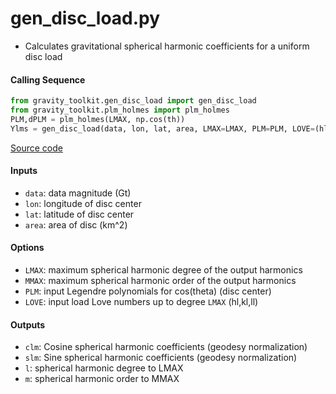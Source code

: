 gen_disc_load.py
================

 - Calculates gravitational spherical harmonic coefficients for a uniform disc load

#### Calling Sequence
```python
from gravity_toolkit.gen_disc_load import gen_disc_load
from gravity_toolkit.plm_holmes import plm_holmes
PLM,dPLM = plm_holmes(LMAX, np.cos(th))
Ylms = gen_disc_load(data, lon, lat, area, LMAX=LMAX, PLM=PLM, LOVE=(hl,kl,ll))
```
[Source code](https://github.com/tsutterley/read-GRACE-harmonics/blob/main/gravity_toolkit/gen_disc_load.py)

#### Inputs
 - `data`: data magnitude (Gt)
 - `lon`: longitude of disc center
 - `lat`: latitude of disc center
 - `area`: area of disc (km^2)

#### Options
 - `LMAX`:  maximum spherical harmonic degree of the output harmonics  
 - `MMAX`: maximum spherical harmonic order of the output harmonics  
 - `PLM`: input Legendre polynomials for cos(theta) (disc center)  
 - `LOVE`: input load Love numbers up to degree `LMAX` (hl,kl,ll)  

#### Outputs
 - `clm`: Cosine spherical harmonic coefficients (geodesy normalization)
 - `slm`: Sine spherical harmonic coefficients (geodesy normalization)
 - `l`: spherical harmonic degree to LMAX
 - `m`: spherical harmonic order to MMAX
